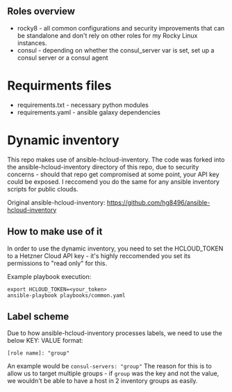 
## Roles overview

+ rocky8 - all common configurations and security improvements that can be standalone and don't rely on other roles for my Rocky Linux instances.  
+ consul - depending on whether the consul_server var is set, set up a consul server or a consul agent


# Requirments files
+ requirements.txt - necessary python modules
+ requirements.yaml - ansible galaxy dependencies

# Dynamic inventory

This repo makes use of ansible-hcloud-inventory. The code was forked into the ansible-hcloud-inventory directory of this repo, due to security concerns - should that repo get compromised at some point, your API key could be exposed. I reccomend you do the same for any ansible inventory scripts for public clouds.  

Original ansible-hcloud-inventory: https://github.com/hg8496/ansible-hcloud-inventory

## How to make use of it

In order to use the dynamic inventory, you need to set the HCLOUD_TOKEN to a Hetzner Cloud API key - it's highly reccomended you set its permissions to "read only" for this.

Example playbook execution:
```
export HCLOUD_TOKEN=<your_token>
ansible-playbook playbooks/common.yaml
```

## Label scheme

Due to how ansible-hcloud-inventory processes labels, we need to use the below KEY: VALUE format:
```
[role name]: "group"
```

An example would be `consul-servers: "group"`
The reason for this is to allow us to target multiple groups - if `group` was the key and not the value, we wouldn't be able to have a host in 2 inventory groups as easily.
